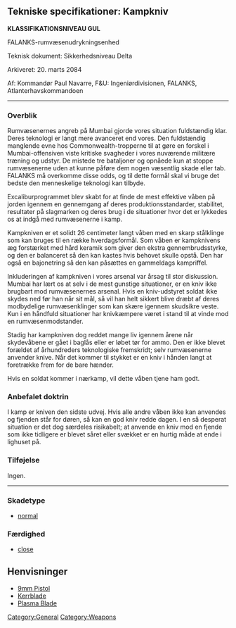 ## Tekniske specifikationer: Kampkniv

**KLASSIFIKATIONSNIVEAU GUL**

FALANKS-rumvæsenudrykningsenhed

Teknisk dokument: Sikkerhedsniveau Delta

Arkiveret: 20. marts 2084

Af: Kommandør Paul Navarre, F&U: Ingeniørdivisionen, FALANKS,
Atlanterhavskommandoen

------------------------------------------------------------------------

### Overblik

Rumvæsenernes angreb på Mumbai gjorde vores situation fuldstændig klar.
Deres teknologi er langt mere avanceret end vores. Den fuldstændig
manglende evne hos Commonwealth-tropperne til at gøre en forskel i
Mumbai-offensiven viste kritiske svagheder i vores nuværende militære
træning og udstyr. De mistede tre bataljoner og opnåede kun at stoppe
rumvæsenerne uden at kunne påføre dem nogen væsentlig skade eller tab.
FALANKS må overkomme disse odds, og til dette formål skal vi bruge det
bedste den menneskelige teknologi kan tilbyde.

Excaliburprogrammet blev skabt for at finde de mest effektive våben på
jorden igennem en gennemgang af deres produktionsstandarder, stabilitet,
resultater på slagmarken og deres brug i de situationer hvor det er
lykkedes os at indgå med rumvæsenerne i kamp.

Kampkniven er et solidt 26 centimeter langt våben med en skarp
stålklinge som kan bruges til en række hverdagsformål. Som våben er
kampknivens æg forstærket med hård keramik som giver den ekstra
gennembrudsstyrke, og den er balanceret så den kan kastes hvis behovet
skulle opstå. Den har også en bajonetring så den kan påsættes en
gammeldags kampriffel.

Inkluderingen af kampkniven i vores arsenal var årsag til stor
diskussion. Mumbai har lært os at selv i de mest gunstige situationer,
er en kniv ikke brugbart mod rumvæsenernes arsenal. Hvis en
kniv-udstyret soldat ikke skydes ned før han når sit mål, så vil han
helt sikkert blive dræbt af deres modbydelige rumvæsenklinger som kan
skære igennem skudsikre veste. Kun i en håndfuld situationer har
knivkæmpere været i stand til at vinde mod en rumvæsenmodstander.

Stadig har kampkniven dog reddet mange liv igennem årene når skydevåbene
er gået i baglås eller er løbet tør for ammo. Den er ikke blevet
forældet af århundreders teknologiske fremskridt; selv rumvæsenerne
anvender knive. Når det kommer til stykket er en kniv i hånden langt at
foretrække frem for de bare hænder.

Hvis en soldat kommer i nærkamp, vil dette våben tjene ham godt.

### Anbefalet doktrin

I kamp er kniven den sidste udvej. Hvis alle andre våben ikke kan
anvendes og fjenden står for døren, så kan en god kniv redde dagen. I en
så desperat situation er det dog særdeles risikabelt; at anvende en kniv
mod en fjende som ikke tidligere er blevet såret eller svækket er en
hurtig måde at ende i lighuset på.

### Tilføjelse

Ingen.

------------------------------------------------------------------------

### Skadetype

- [normal](Damage/normal "wikilink")

### Færdighed

- [close](Skills/close "wikilink")

## Henvisninger

- [9mm Pistol](Equipment/Secondary_Weapons/9mm_Pistol "wikilink")
- [Kerrblade](Equipment/Secondary_Weapons/Kerrblade "wikilink")
- [Plasma Blade](Equipment/Secondary_Weapons/Plasma_Blade "wikilink")

[Category:General](Category:General "wikilink")
[Category:Weapons](Category:Weapons "wikilink")